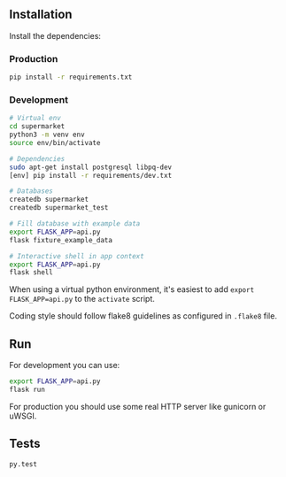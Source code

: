 ## Installation

Install the dependencies:

### Production

```bash
pip install -r requirements.txt
```

### Development

```bash
# Virtual env
cd supermarket
python3 -m venv env
source env/bin/activate

# Dependencies
sudo apt-get install postgresql libpq-dev
[env] pip install -r requirements/dev.txt

# Databases
createdb supermarket
createdb supermarket_test

# Fill database with example data
export FLASK_APP=api.py
flask fixture_example_data

# Interactive shell in app context
export FLASK_APP=api.py
flask shell
```

When using a virtual python environment, it's easiest to add
`export FLASK_APP=api.py` to the `activate` script.

Coding style should follow flake8 guidelines as configured in `.flake8` file.

## Run

For development you can use:

```bash
export FLASK_APP=api.py
flask run
```

For production you should use some real HTTP server like gunicorn or uWSGI.

## Tests

```bash
py.test
```

